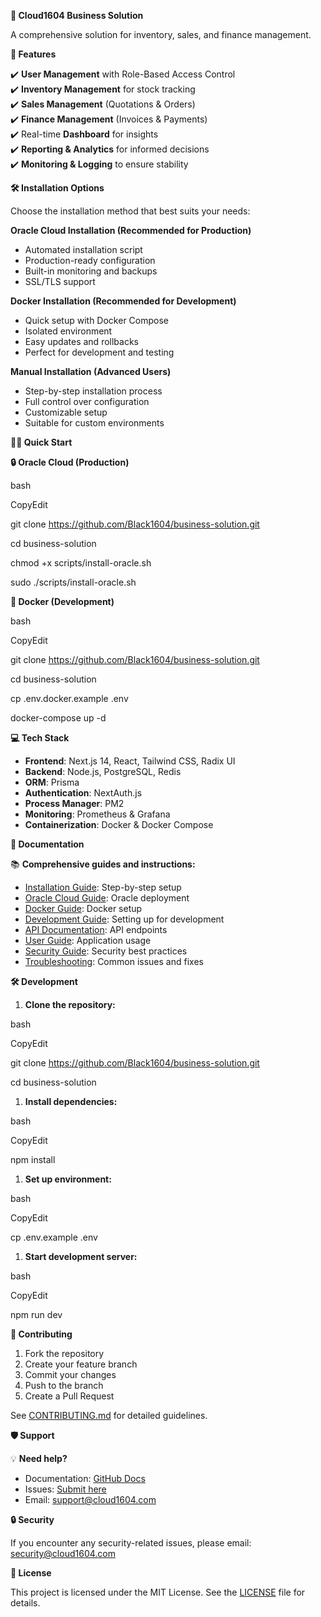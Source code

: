 **🌟 Cloud1604 Business Solution**

A comprehensive solution for inventory, sales, and finance management.

**🚀 Features**

✔️ **User Management** with Role-Based Access Control  
✔️ **Inventory Management** for stock tracking  
✔️ **Sales Management** (Quotations & Orders)  
✔️ **Finance Management** (Invoices & Payments)  
✔️ Real-time **Dashboard** for insights  
✔️ **Reporting & Analytics** for informed decisions  
✔️ **Monitoring & Logging** to ensure stability

**🛠️ Installation Options**

Choose the installation method that best suits your needs:

**Oracle Cloud Installation (Recommended for Production)**

- Automated installation script
- Production-ready configuration
- Built-in monitoring and backups
- SSL/TLS support

**Docker Installation (Recommended for Development)**

- Quick setup with Docker Compose
- Isolated environment
- Easy updates and rollbacks
- Perfect for development and testing

**Manual Installation (Advanced Users)**

- Step-by-step installation process
- Full control over configuration
- Customizable setup
- Suitable for custom environments

**🏃‍♂️ Quick Start**

**🔒 Oracle Cloud (Production)**

bash

CopyEdit

git clone <https://github.com/Black1604/business-solution.git>

cd business-solution

chmod +x scripts/install-oracle.sh

sudo ./scripts/install-oracle.sh

**🐳 Docker (Development)**

bash

CopyEdit

git clone <https://github.com/Black1604/business-solution.git>

cd business-solution

cp .env.docker.example .env

docker-compose up -d

**💻 Tech Stack**

- **Frontend**: Next.js 14, React, Tailwind CSS, Radix UI
- **Backend**: Node.js, PostgreSQL, Redis
- **ORM**: Prisma
- **Authentication**: NextAuth.js
- **Process Manager**: PM2
- **Monitoring**: Prometheus & Grafana
- **Containerization**: Docker & Docker Compose

**📖 Documentation**

📚 **Comprehensive guides and instructions:**

- [Installation Guide](docs/INSTALL.md): Step-by-step setup
- [Oracle Cloud Guide](docs/ORACLE-CLOUD.md): Oracle deployment
- [Docker Guide](docs/DOCKER.md): Docker setup
- [Development Guide](docs/DEVELOPMENT.md): Setting up for development
- [API Documentation](docs/API.md): API endpoints
- [User Guide](docs/USER-GUIDE.md): Application usage
- [Security Guide](docs/SECURITY.md): Security best practices
- [Troubleshooting](docs/TROUBLESHOOTING.md): Common issues and fixes

**🛠️ Development**

1. **Clone the repository:**

bash

CopyEdit

git clone <https://github.com/Black1604/business-solution.git>

cd business-solution

1. **Install dependencies:**

bash

CopyEdit

npm install

1. **Set up environment:**

bash

CopyEdit

cp .env.example .env

1. **Start development server:**

bash

CopyEdit

npm run dev

**🤝 Contributing**

1. Fork the repository
2. Create your feature branch
3. Commit your changes
4. Push to the branch
5. Create a Pull Request

See [CONTRIBUTING.md](docs/CONTRIBUTING.md) for detailed guidelines.

**🛡️ Support**

💡 **Need help?**

- Documentation: [GitHub Docs](https://github.com/Black1604/business-solution/docs)
- Issues: [Submit here](https://github.com/Black1604/business-solution/issues)
- Email: <support@cloud1604.com>

**🔒 Security**

If you encounter any security-related issues, please email: <security@cloud1604.com>

**📜 License**

This project is licensed under the MIT License. See the [LICENSE](LICENSE) file for details.
